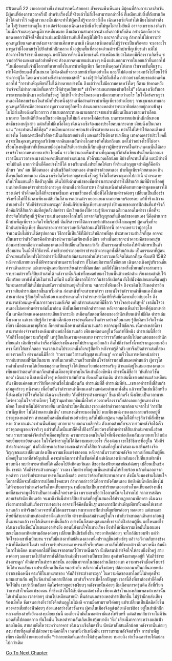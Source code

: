 ##ตอนที่ 22 ง่ายดายอย่างยิ่ง
อ่านตำราหนึ่งร้อยครา สัจธรรมพึงเห็นเอง มีผู้คนที่ต้องการเวลาสิบวัน มีผู้คนที่ต้องการเวลาครึ่งปี สำหรับเรื่องนี้ที่จริงแล้วไม่สิ่งใดสามารถกล่าวได้ ก็เหมือนกับสิ่งที่ถังซานสือลิ่วได้กล่าวไว้ หญิงสาวนางนั้นมักจะทำให้ผู้คนไม่รู้จะกล่าวสิ่งใด เฉินฉางเซิงจึงทำได้เพียงไม่กล่าวสิ่งใด
ไม่รู้ว่าเพราะเหตุใด ซวงเอ๋อร์จ้องมองเฉินฉางเซิงนิ่งเงียบไม่พูดไม่จาไม่ยินดี อาจจะเพราะนางคิดว่า ในเมื่อเจ้าและคุณหนูมีการหมั้นหมาย ถึงแม้ความสามารถจะต่างกันราวฟ้ากับดิน อย่างน้อยก็ควรจะแสดงออกว่ามีจิตใจที่แน่วแน่และมีปณิธานอันยิ่งใหญ่มิใช่หรือ
และจากที่นางดู ถ้าหากไม่ใช่เพราะว่าคุณหนูเขียนจดหมายส่งมาจากสถานศึกษาหนานซี เฉินฉางเซิงตอนนี้ไม่รู้ว่าจะเป็นหรือตาย จะเอาอะไรมาพูดว่ามีโอกาสเข้าไปยังสำนักฝึกหลวง นั่งอยู่บนพื้นที่สะอาดอ่านตำราฝึกบำเพ็ญเพียรเล่า แม้ไม่ต้องการให้เจ้าซาบซึ้งขอบคุณ แต่ก็ไม่ควรที่จะนิ่งเงียบเช่นนี้ ทำเหมือนกับว่าไม่เคยมีเรื่องราวเกิดขึ้น
ซวงเอ๋อร์จ้องมองเขาแล้วส่ายศีรษะ ล้วงเอาจดหมายแผ่นบางๆ หนึ่งแผ่นออกมาจากในอกแล้วยื่นออกไป
“ในเมื่อตอนนี้เจ้ามีโอกาสที่หายากยิ่งในการบำเพ็ญเพียร ก็ควรเห็นคุณค่าให้มาก เริ่มจากขั้นพื้นฐาน เท้าได้เหยียบลงไปในสนาม ไม่ต้องคิดที่จะละเลยหน้าที่แต่อย่างใด และก็ไม่ต้องนำความหวังไปโยนไว้ที่ร่างกายผู้ใด โดยเฉพาะอย่างยิ่งร่างกายของสตรี” นางมิรู้ว่าคิดไปถึงสิ่งใด กล่าวอย่างเฉียบขาดก่อนเดินออกไป “การบำเพ็ญเพียรก็ไม่ได้ง่ายดายอย่างนั้น ถึงแม้ว่าจะไม่มีความคาดหวังใดๆ ก็ตาม ข้าคาดหวังว่าเจ้าจะไม่ทำลายหม้อที่แตกร้าวให้ชำรุดเสียหาย* เข้าใจความหมายของข้าหรือไม่”
เฉินฉางเซิงรับเอากระดาษแผ่นนั้นมา ตะลึงงันชั่วครู่ ไม่เข้าใจว่าประโยคของนางมีความหมายว่าอะไร ในใจใคร่ครวญว่าตนเองได้หลบเข้ามาในสำนักที่ประหนึ่งสุสานเพื่ออ่านตำราบำเพ็ญเพียรอย่างเงียบๆ จวนขุนพลเทพและคุณหนูสวียังจะคิดว่าตนขวางหูขวางตาอยู่อีกหรือ
ด้านนอกของหอตำราพระอาทิตย์ลอยอยู่กลางฟ้าสูง ใบไม้ส่งเสียงดังเกรียวกราว ลำแสงตกกระทบลงมาแตกกระจายแปรเปลี่ยนเป็นดวงแสงพร่าเลือนมากมาย โชคยังดีที่ยังคงเป็นช่วงต้นฤดูใบไม้ผลิ อากาศไม่ค่อยร้อน บนกระดาษแผ่นนั้นมีกลิ่นหอมสดชื่นของหญิงสาว แต่กลับไม่มีเหงื่อใดๆ
เฉินฉางเซิงจ้องมองประโยคบนกระดาษ เงียบนิ่งเป็นเวลานาน
“กระทำตนให้ดีที่สุด”
ลายมือบนกระดาษค่อนข้างที่จะสวยสดงดงาม ทว่าก็ไม่ได้ทำให้ตกตะลึงแต่อย่างใด โดยเฉพาะขีดตัวอักษรเป็นเส้นตรงอย่างยิ่ง มองแล้วไร้เดียงสาน่าเอ็นดู เขาคาดเดาว่าประโยคนี้คงจะเป็นคุณหนูตระกูลสวีเขียนจากดินแดนอันห่างไกลทางทิศใต้มาถึงตน แต่ไม่ว่าอย่างไรก็ไม่อาจเชื่อมโยงหญิงสาวที่เขียนลายมืองุ่มง่ามไร้เดียงสาเช่นนี้กับหญิงสาวผู้มีพรสวรรค์ในตำนานคนนั้นได้เลย
เขาเข้าใจความหมายของประโยคนั้น ราวกับว่ามองเห็นท่าทางที่คุณหนูสวีกำลังเขียนประโยคนี้ออกมา เวลานั้นแววตาของนางน่าคงจะเย็นชาอย่างแน่นอน หัวคิ้วขมวดเล็กน้อย มีบ้างที่จะทนไม่ได้ และมีบ้างที่จะไม่ยินดี มากกว่านั้นก็คืออย่างไรก็ได้
นางเขียนหนึ่งประโยคให้เขา ที่จริงแล้วกุญแจสำคัญก็คือตัวอักษร ‘ตน’
ตน ก็คือตนเอง
ดำเนินชีวิตด้วยตนเอง
อ่านตำราด้วยตนเอง
บำเพ็ญเพียรด้วยตนเอง
กินดื่มจนอิ่มด้วยตนเอง
เฉินฉางเซิงคิดใคร่ครวญสงบนิ่งชั่วครู่ จึงไม่ใคร่ครวญมากไปกว่านี้ นำกระดาษเก็บไว้ในแขนเสื้อ ยืดตัวลุกขึ้น เดินไปยังด้านหน้าของชั้นตำราเสาะหาตำราทั้งสี่สิบเก้าเล่มที่มีรายชื่ออยู่บนปกหลังของตำราชำระล้างกระดูก ด้านหนึ่งกำลังเสาะหา อีกด้านหนึ่งกำลังคิดทบทวนคำพูดของสาวใช้ซวงเอ๋อร์ หัวคิ้วอดไม่ได้ที่จะขมวดขึ้นมา ความเร็วของนิ้วมือที่ไล่ไปตามตำราค่อยๆ เปลี่ยนเป็นเชื่องช้า
จริงหรือไม่ที่ใช้เวลาเพียงแค่สิบวันก็สามารถอ่านตำราเยอะแยะมากมายจนจบร้อยรอบ
แท้ที่จริงแล้วจะอ่านอย่างไร
‘คัมภีร์ชำระล้างกระดูก’ คือคัมภีร์บำเพ็ญเพียรแบบสรุป เป้าหมายของการฝึกฝนที่แท้จริงก็คือคัมภีร์สี่สิบเก้าเล่มที่อยู่หลังปกตำรา นักเรียนต้องใช้ความรู้กับความเฉลียวฉลาดในตำรา เพื่อที่จะชำระจิตให้บริสุทธิ์ รู้จักความแน่นอนของโลกใบนี้ มาจากจิตวิญญาณที่แข็งกล้าของตนเอง
นี่คือด้านการฝึกบำเพ็ญเพียรของจิตใจที่บริสุทธิ์
คัมภีร์สวรรค์ได้ตกจากฟากฟ้าลงมายังโลกมนุษย์
ผู้คนเริ่มที่จะฝึกฝนบำเพ็ญเพียร ขั้นแรกของการรวบรวมพลังจิตล้วนแต่ใช้วิธีการนี้ อาจจะเพราะว่าผู้อาวุโสจำนวนนับไม่ถ้วนได้สรุปออกมา วิธีการนี้เป็นวิธีที่มีประสิทธิภาพที่สุด ประสบความสำเร็จที่สุด อาจจะเป็นเพราะว่าตัวอักษรคือตัวหน่วงนำความคิดเพียงหนึ่งเดียว อย่างนั้นอยากจะนำความคิดของคนรุ่นก่อนมาช่วยเหลือความคิดของตนเองให้เปลี่ยนเป็นพละกำลัง เป็นธรรมดาที่จะต้องให้ตัวอักษรเป็นตัวเชื่อมผ่าน
ในเมื่อใช้วิธีการนี้ คำอธิบายประกอบตำราชำระล้างกระดูกทั้งสี่สิบเก้าเล่ม เป็นธรรมดาที่ผู้คนมักจะยอมรับโดยทั่วไปว่าตำราทั้งสี่สิบเก้าเล่มสามารถช่วยให้รวบรวมพลังจิตได้มากที่สุด ตั้งแต่ปี 1582 หลังจากนิกายหลวงได้พิจารณากำหนดรายชื่อตำรา ก็ไม่เคยมีการแก้ไขอีกเลย
เฉินฉางเซิงอยู่บริเวณชั้นตำราเดินเสาะหา แม้เขาจะคุ้นเคยกับการเรียงตำราที่ผิดแปลก แต่ก็ยังใช้เวลาครึ่งชั่วยามถึงจะสามารถรวบรวมตำราทั้งสี่สิบเก้าเล่มได้ หลังจากนั้นจึงนำทั้งหมดย้ายมาไว้บนพื้นข้างหน้าต่าง เรียงตามลำดับให้เรียบร้อย
เขายังไม่ได้เริ่มอ่านในทันที แต่ไปที่ตรอกไป๋ฮวากินข้าวกับผักต้ม ยังไปนั่งพักผ่อนบนพื้นหญ้าริมทะเลสาบที่มีต้นไม้แน่นขนัดราวผ้าม่านอยู่ครึ่งชั่วยาม จนกระทั่งพึงพอใจ ถึงจะเดินไปยังหอตำราอีกครา หยิบตำราเล่มแรกขึ้นมาเริ่มอ่าน
ก่อนหน้าที่จะเสาะหาตำรา เขาแน่ใจว่าตำราเหล่านี้ตนเองไม่เคยอ่านมาก่อน รู้สึกเสียใจเล็กน้อย และประหลาดใจว่าตำราเหล่านี้แท้ที่จริงมีเนื้อหาเกี่ยวกับอะไร ถึงสามารถช่วยมนุษย์ในการรวบรวมพลังจิต
หยิบตำราเล่มแรกที่มีชื่อว่า ‘เข้าใจอย่างบริสุทธิ์’ เขามั่นใจว่าตนเองไม่เคยอ่านตำราเล่มนี้มาก่อน ดังนั้นเมื่อเขาพลิกตำราออก หลังจากมองเห็นประโยคที่คุ้นตาเหล่านั้น เขาคิดว่าตนเองคงตาลายเสียแล้วกระมัง เหมือนกับตอนที่สอบของสำนักเทียนเต้าไม่มีผิด
ตำราเล่มนี้บางมาก แต่เขากลับรู้สึกว่าหนักเล็กน้อย เขาอ่านเนื้อหาในตำราอย่างเลื่อนลอย รู้สึกผิดหวังจิตใจห่อเหี่ยว เมื่อตนเองอายุสี่ขวบ ก็เคยอ่านเนื้อหาเหล่านี้มานานแล้ว หากจะพูดให้ชัดเจน เนื้อหาเหล่านี้เขาสามารถท่องจำจากข้างหลังมาข้างหน้าได้นานแล้ว
เพียงแค่ตอนอยู่ในวัดเก่าที่ซีหนิง ตำราเล่มนี้ชื่อว่า ‘คัมภีร์โอบอุ้มความบริสุทธิ์’
เขารู้สึกเกินความคาดหมาย เพราะว่าราวกับย้อนกลับไปตอนสอบของสำนักเทียนเต้า เดิมทีเขาคิดว่าเรื่องที่ดีอย่างนั้นคงจะไม่ปรากฏมาอีกแล้ว คิดไม่ถึงว่าครั้งนี้จะปรากฏออกมาอีกครา นี่ทำให้เขาใจลอย จนเวลาผ่านไประยะหนึ่งถึงจะรู้สึกตัว
หลังจากรู้สึกตัว เขาจึงเปิดตำราเล่มที่สองอย่างรวดเร็ว
ตำราเล่มนี้มีชื่อว่า ‘รวบรวมกวีสรรเสริญสุสานเทียนซู’
ความเร็วในการพลิกหน้าตำราราวกับสายลมที่พัดเย็นสบาย ภายในเวลาอันรวดเร็วเขาก็แน่ใจว่าตำราเล่มนี้ตนเคยอ่านแล้ว ผู้อาวุโสเหล่านั้นหลังจากได้เยี่ยมชมสุสานเทียนซูจึงได้เขียนกวียกย่องสรรเสริญ ล้วนแต่อยู่ในสมองของตนเอง เพียงแต่ว่าตอนที่อ่านกวีเหล่านั้นเมื่ออายุห้าขวบในวัดเก่าเมืองซีหนิง ตำรานั้นมีชื่อว่า ‘บันทึกกวีชั้นยอด’
เฉินฉางเซิงสงบนิ่งชั่วครู่ พลิกตำราเล่มที่สาม
ยังคงเป็นเช่นเดิม
ตำราเล่มนี้เขาเคยอ่านแล้วเหมือนกัน เพียงแค่ตอนเยาว์วัยที่เคยอ่านชื่อไม่เหมือนกัน
ตำราเล่มที่สี่ ตำราเล่มที่ห้า...เขาเอาตำราทั้งสี่สิบเก้าเล่มดูคร่าวๆ หนึ่งรอบ เพื่อยืนยันว่าตำราเหล่านี้ตนเองล้วนแต่เคยอ่านมาทั้งสิ้น
แล้วจะเป็นเช่นนี้อีกหรือ
นี่ยังคงนับว่าดีใจหรือไม่ เฉินฉางเซิงหยิบ ‘คัมภีร์ชำระล้างกระดูก’ ขึ้นมาอีกครั้ง นิ่งเงียบเป็นเวลานาน ใคร่ครวญในใจอย่างเงียบๆ ไม่รู้ว่ามุมปากยกขึ้นเมื่อไหร่ ดวงตาหรี่ลงราวกับล่องลอยอยู่บนทางช้างเผือก ใบหน้าเต็มไปด้วยรอยยิ้ม
เขานึกประโยคที่แม่นางซวงเอ๋อร์กล่าวออกมาก่อนจะจากไป
‘การฝึกบำเพ็ญเพียร ไม่ได้ง่ายดายเช่นนั้น’
เขาแหงนศีรษะมองขึ้นไป พบเพียงแค่เงาของแสงลายพร้อยอยู่ที่ประตูของหอตำรา สายลมเย็นสดชื่นพัดผ่านอย่างช้าๆ กลับไม่มีเงาผู้คน หยุดไม่ได้ที่จะรู้สึกว่ามีสิ่งที่ขาดหาย ถ้าหากแม่นางท่านนั้นยังอยู่ เขาอยากจะบอกนางเสียจริง ตัวเขาคล้ายกับจะรวบรวมพลังจิตได้เร็วกว่าคุณหนูของเจ้าจริงๆ
แต่ว่าทันใดนั้นเขาก็คิดไปถึงสวีโหยว่หรงที่อ่านตำราสี่สิบเก้าเล่มจบหนึ่งร้อยรอบ รวบรวมพลังจิตสำเร็จเมื่ออายุสี่ขวบ ความทระนงตนในจิตใจที่เพิ่งจะก่อเกิดพลันมลายหายไป แย้มรอยยิ้มเยาะเย้ยตนเอง ในใจใคร่ครวญไม่ได้มีความหมายอะไร
เรื่องต่อมา เขาใช้วิธีการที่อยู่ใน ‘คัมภีร์ชำระล้างกระดูก’ นำตัวอักษรและข้อความของตำราทั้งสี่สิบเก้าเล่มที่อยู่ในหัวสมองมาเสริมสร้างจิตวิญญาณและเปลี่ยนแปลงเป็นความแข็งแกร่งของตน หลังจากนั้นรวบรวมพลังจิต
หากเปลี่ยนเป็นผู้อื่น เมื่ออยู่ในเวลาที่สำคัญเช่นนี้ คงจะดำเดินการทำในขั้นต่อไป แต่เฉินฉางเซิงกลับมองไปที่แสงฟากฟ้าแวบหนึ่ง พบว่าพระอาทิตย์ได้เคลื่อนไปยังทิศตะวันตก สีของท้องฟ้ายามสายัณห์ค่อยๆ เปลี่ยนเป็นเข้มขึ้น เขานำ ‘คัมภีร์ชำระล้างกระดูก’ วางลง เก็บตำราที่อยู่บนพื้นเหล่านั้นให้เรียบร้อย แล้วเดินออกจากหอตำรา
เวลารับประทานอาหารเย็นมาถึงแล้ว
เพราะว่าต้องรับประทานอาหาร ดังนั้นจึงมองข้ามไม่สนใจโอกาสที่มือจะสัมผัสการเปลี่ยนโชคชะตา ถ้าหากกล่าวว่านี่คือการบังคับตนเอง ข้อบังคับนี้หลีกเลี่ยงไม่ได้ที่จะบอกว่าช่างเคร่งครัดโหดเหี้ยมทารุณ เหมือนกับเป็นการทำร้ายตนเองอย่างโหดเหี้ยมอย่างหนึ่ง แต่ก็สามารถพูดได้ว่าเป็นความมั่นใจอย่างหนึ่ง เพราะเขาเชื่อว่าโอกาสนั้นจะไม่จากไป
จากการสมัครสอบเข้าสำนักเทียนเต้า จนมาถึงวันนี้ตำราสี่สิบเก้าเล่มที่อยู่ในสมองได้ปรากฏออกมาอีกครา เฉินฉางเซิงสามารถยืนยันเรื่องราวบางอย่าง อาจารย์ได้คิดขั้นพื้นฐานของการฝึกบำเพ็ญเพียรทั้งหมดให้เขามานานแล้ว แท้จริงแล้วอาจารย์ไม่ใช่คนธรรมดา
หนทางการฝึกบำเพ็ญเพียรค่อยๆ ทอดยาว แต่เขาและศิษย์พี่ลำบากลำบนท่องตำราตั้งแต่เยาว์วัย ตำราหมื่นเล่มล้วนอยู่ในใจ เท่ากับว่าเขาออกเดินทางก่อนผู้อื่นมานานแล้ว เขาได้เดินทางหมื่นลี้แล้ว อย่างนั้นก็สมเหตุสมผลที่เขาจะถึงฝั่งก่อนผู้อื่น
แต่ไหนแต่ไรเฉินฉางเซิงเชื่อมั่นในตนเองอย่างยิ่ง ตอนนี้ยังแน่ใจในบางเรื่อง ยิ่งทำให้เพิ่มความเชื่อมั่นในตนเอง ขณะนี้แสงอาทิตย์ยามอัสดงค่อยๆ เปลี่ยนเป็นสีเข้มยิ่งขึ้น พระอาทิตย์ค่อยๆ จะใกล้ลับขอบฟ้า แต่ว่าจิตใจของเขายิ่งเบิกบาน ราวกับมีแสงอาทิตย์สีแดงดวงหนึ่งปรากฏขึ้นอย่างช้าๆ แล้วจะกังวลกับทางข้างหน้าที่มืดมิดทำไมเล่า
หลังจากรับประทานอาหารเสร็จเรียบร้อย เขากลับไปยังหอตำราอีกคราหนึ่ง ต้มน้ำในกาให้เดือด ชงชาดอกไม้ที่ซื้อมาจากตรอกไป๋ฮวาหนึ่งแก้ว นั่งขัดสมาธิ ทำจิตใจให้สงบนิ่งชั่วครู่ สายตาค่อยๆ มองกวาดไปยังตำราทั้งสี่สิบเก้าเล่มที่วางอย่างเป็นระเบียบ สุดท้ายจึงมาหยุดอยู่ที่ ‘คัมภีร์ชำระล้างกระดูก’
ตัวอักษรในตำราเหล่านั้น ลอยขึ้นมาจากในสมองส่วนลึกของเขา ความทรงจำเมื่อครั้งเยาว์วัยได้หวนกลับมา แปรเปลี่ยนเป็นชัดเจนอย่างยิ่ง หลังจากนั้นจึงค่อยๆ ปล่อยออกมาเป็นกลิ่นอายพลังปราณชนิดหนึ่ง ตามวิธีในบทแรกของ ‘คัมภีร์ชำระล้างกระดูก’ ในความคิดของเขาโลกนี้ไม่หยุดที่จะผสมผสานกัน
อยู่ในวัดเก่าเมื่อหลายปีก่อน เขาสำเร็จการเปิดโลกปัญญา เวลานี้สิ่งที่เขาต้องทำก็คือตั้งจิตให้มั่น
เขากำลังหลับตา คิดใคร่ครวญอย่างเงียบๆ หลังจากนั้นค่อยๆ ลืมเลือนการครุ่นคิด
สิ่งที่เรียกว่าการเข้าใจเนื้อแท้ของตน ที่จริงแล้วไม่ได้ซับซ้อนแต่อย่างใด
เพียงแค่เข้าใจและพลิกแพลงคำเหล่านั้นได้เท่านั้นเอง
เวลาค่อยๆ ผ่านไปเหมือนสายน้ำ พื้นด้านนอกของหอตำราเปียกชื้น ไม่รู้ว่ามีกบส่งเสียงร้องเมื่อใด
ชัดเจนอย่างยิ่งว่ายังคือต้นฤดูใบไม้ผลิ
ความมืดยามราตรีค่อยๆ แปรเปลี่ยนเป็นมืดมิดยิ่งขึ้น ดวงดาวเต็มท้องฟ้าค่อยๆ ส่องแสงสว่างไสวชัดเจน ผู้คนในเมืองจิงตูส่งเสียงดังแซ่ซ้อง
อยู่ในสำนักฝึกหลวงเพียงลำพังยังคงสงบเงียบเช่นนี้
ตะเกียงน้ำมันในหอตำรามีแสงไฟริบหรี่ แต่คล้ายกลับว่าจะไม่มีวันมอดดับไปตลอดกาล
ทันใดนั้น ในหอตำราพลันเกิดเสียงทุ้มเบาดัง ‘หึ่ง’
เสียงนี้มาจากระหว่างแผ่นฟ้าและผืนดิน
สายลมพัดไหวระหว่างอาคาร
เฉินฉางเซิงลืมตาขึ้น นัยน์ตาสับสนเล็กน้อย หลังจากนั้นค่อยๆ สงบ ท้ายที่สุดเต็มไปด้วยความดีอกดีใจ
เวลาหนึ่งวันหนึ่งคืน เขารวบรวมพลังจิตสำเร็จ
การบำเพ็ญเพียร เดิมทีก็ง่ายดายอย่างยิ่ง
*ทำลายหม้อที่แตกร้าวให้ชำรุดเสียหาย หมายถึง ทำเรื่องเลวร้ายให้แย่ลงไปกว่าเดิม




[Go To Next Chapter]( ./24.md)